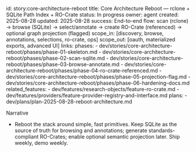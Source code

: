 id: story:core-architecture-reboot
title: Core Architecture Reboot — rclone + SQLite Path Index + RO-Crate
status: In progress
owner: agent
created: 2025-08-28
updated: 2025-08-28
success: End-to-end flow: scan (rclone) → browse (SQLite) → select/annotate → create RO-Crate (referenced) → optional graph projection (flagged)
scope_in: [discovery, browse, annotations, selections, ro-crate, ops]
scope_out: [oauth, materialized exports, advanced UI]
links:
  phases:
    - dev/stories/core-architecture-reboot/phases/phase-01-skeleton.md
    - dev/stories/core-architecture-reboot/phases/phase-02-scan-sqlite.md
    - dev/stories/core-architecture-reboot/phases/phase-03-browse-annotate.md
    - dev/stories/core-architecture-reboot/phases/phase-04-ro-crate-referenced.md
    - dev/stories/core-architecture-reboot/phases/phase-05-projection-flag.md
    - dev/stories/core-architecture-reboot/phases/phase-06-hardening-docs.md
  related_features:
    - dev/features/research-objects/feature-ro-crate.md
    - dev/features/providers/feature-provider-registry-and-interface.md
  plans:
    - dev/plans/plan-2025-08-28-reboot-architecture.md

Narrative
- Reboot the stack around simple, fast primitives. Keep SQLite as the source of truth for browsing and annotations; generate standards-compliant RO-Crates; enable optional semantic projection later. Ship weekly, demo weekly.
